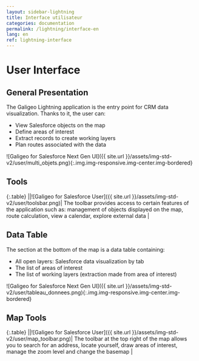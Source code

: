 ```yaml
---
layout: sidebar-lightning
title: Interface utilisateur
categories: documentation
permalink: /lightning/interface-en
lang: en
ref: lightning-interface
---
```


# User Interface

## General Presentation

The Galigeo Lightning application is the entry point for CRM data visualization. Thanks to it, the user can:

- View Salesforce objects on the map
- Define areas of interest
- Extract records to create working layers
- Plan routes associated with the data

![Galigeo for Salesforce Next Gen UI]({{ site.url }}/assets/img-std-v2/user/multi_objets.png){:.img.img-responsive.img-center.img-bordered}

## Tools

{:.table}
||![Galigeo for Salesforce User]({{ site.url }}/assets/img-std-v2/user/toolsbar.png)| The toolbar provides access to certain features of the application such as: management of objects displayed on the map, route calculation, view a calendar, explore external data |

## Data Table

The section at the bottom of the map is a data table containing:

- All open layers: Salesforce data visualization by tab
- The list of areas of interest
- The list of working layers (extraction made from area of interest)

![Galigeo for Salesforce Next Gen UI]({{ site.url }}/assets/img-std-v2/user/tableau_donnees.png){:.img.img-responsive.img-center.img-bordered}

## Map Tools

{:.table}
||![Galigeo for Salesforce User]({{ site.url }}/assets/img-std-v2/user/map_toolbar.png)| The toolbar at the top right of the map allows you to search for an address, locate yourself, draw areas of interest, manage the zoom level and change the basemap |
